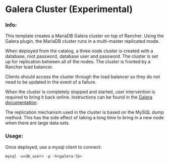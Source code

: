 # Galera Cluster (Experimental)

### Info:

This template creates a MariaDB Galera cluster on top of Rancher. Using the Galera plugin, the MariaDB cluster runs in a multi-master replicated mode. 

When deployed from the catalog, a three node cluster is created with a database, root password, database user and password. The cluster is set up for replication between all of the nodes. The cluster is fronted by a Rancher load balancer. 

Clients should access the cluster through the load balancer so they do not need to be updated in the event of a failure. 

When the cluster is completely stopped and started, user intervention is required to bring it back online. Instructions can be found in the [Galera documentation](http://galeracluster.com/documentation-webpages/quorumreset.html).

The replication mechanism used in the cluster is based on the MySQL dump method. This has the side effect of taking a long time to bring in a new node when there are large data sets.

### Usage:

Once deployed, use a mysql client to connect:

`mysql -u<db_user> -p -h<galera-lb>`
